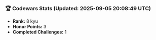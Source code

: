 ### 🏆 Codewars Stats (Updated: 2025-09-05 20:08:49 UTC)

- **Rank:** 8 kyu
- **Honor Points:** 3
- **Completed Challenges:** 1
